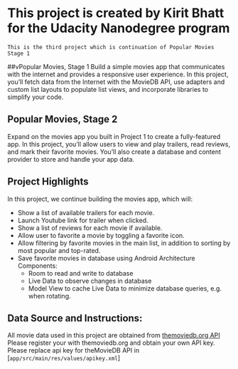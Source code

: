 # This project is created by Kirit Bhatt for the Udacity Nanodegree program
    This is the third project which is continuation of Popular Movies Stage 1
##vPopular Movies, Stage 1
Build a simple movies app that communicates with the internet and provides a responsive user experience. 
In this project, you’ll fetch data from the Internet with the MovieDB API, use adapters and custom list 
layouts to populate list views, and incorporate libraries to simplify your code.

## Popular Movies, Stage 2
Expand on the movies app you built in Project 1 to create a fully-featured app. In this project, you’ll
allow users to view and play trailers, read reviews, and mark their favorite movies. You’ll also 
create a database and content provider to store and handle your app data.
    
## Project Highlights
In this project, we continue building the movies app, which will:
- Show a list of available trailers for each movie.
- Launch Youtube link for trailer when clicked.
- Show a list of reviews for each movie if available.
- Allow user to favorite a movie by toggling a favorite icon.
- Allow filtering by favorite movies in the main list, in addition to sorting by most popular and top-rated.
- Save favorite movies in database using Android Architecture Components:
  - Room to read and write to database
  - Live Data to observe changes in database
  - Model View to cache Live Data to minimize database queries, e.g. when rotating.

## Data Source and Instructions:
All movie data used in this project are obtained from [themoviedb.org API](https://www.themoviedb.org/documentation/api)
Please register your with themoviedb.org and obtain your own API key.
Please replace api key for theMovieDB API in [`app/src/main/res/values/apikey.xml`]
